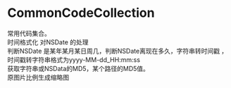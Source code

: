 # CommonCodeCollection
常用代码集合。  
时间格式化  对NSDate 的处理   
判断NSDate 是某年某月某日周几，判断NSDate离现在多久，字符串转时间戳 ，时间戳转字符串格式为yyyy-MM-dd_HH:mm:ss  
获取字符串或NSData的MD5，某个路径的MD5值。  
原图片比例生成缩略图   
